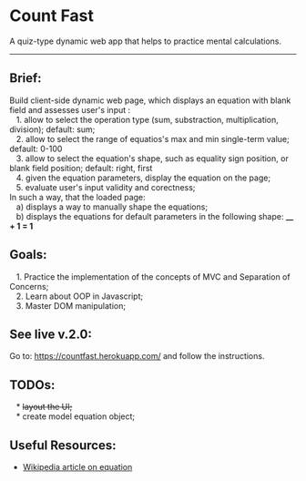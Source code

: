 # Count Fast
A quiz-type dynamic web app that helps to practice mental calculations.
___

## Brief:
Build client-side dynamic web page, which displays an equation with blank field and assesses user's input :\
&nbsp;&nbsp; 1. allow to select the operation type (sum, substraction, multiplication, division); default: sum;\
&nbsp;&nbsp; 2. allow to select the range of equatios's max and min single-term value; default: 0-100\
&nbsp;&nbsp; 3. allow to select the equation's shape, such as equality sign position, or blank field position; default: right, first\
&nbsp;&nbsp; 4. given the equation parameters, display the equation on the page;\
&nbsp;&nbsp; 5. evaluate user's input validity and corectness;\
In such a way, that the loaded page: \
&nbsp;&nbsp; a) displays a way to manually shape the equations;\
&nbsp;&nbsp; b) displays the equations for default parameters in the following shape:  **__ + 1 = 1**

## Goals:
&nbsp;&nbsp; 1. Practice the implementation of the concepts of MVC and Separation of Concerns;\
&nbsp;&nbsp; 2. Learn about OOP in Javascript;\
&nbsp;&nbsp; 3. Master DOM manipulation;

## See live v.2.0:
Go to: https://countfast.herokuapp.com/ and follow the instructions.

## TODOs:
&nbsp;&nbsp; * ~~layout the UI;~~\
&nbsp;&nbsp; * create model equation object;

## Useful Resources:
* [Wikipedia article on equation](https://en.wikipedia.org/wiki/Equation "Wikipedia article")
